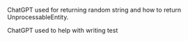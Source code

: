 ChatGPT used for returning random string and how to return UnprocessableEntity.

ChatGPT used to help with writing test
